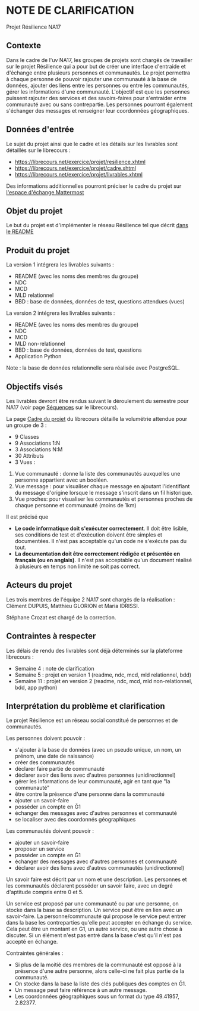 # NOTE DE CLARIFICATION
Projet Résilience NA17

## Contexte
Dans le cadre de l'uv NA17, les groupes de projets sont chargés de travailler sur le projet Résilience qui a pour but de créer une interface d'entraide et d'échange entre plusieurs personnes et communautés. Le projet permettra à chaque personne de pouvoir rajouter une communauté à la base de données, ajouter des liens entre les personnes ou entre les communautés, gérer les informations d'une communauté. L'objectif est que les personnes puissent rajouter des services et des savoirs-faires pour s'entraider entre communauté avec ou sans contrepartie. Les personnes pourront également s'échanger des messages et renseigner leur coordonnées géographiques.  

## Données d'entrée
Le sujet du projet ainsi que le cadre et les détails sur les livrables sont détaillés sur le librecours :
* https://librecours.net/exercice/projet/resilience.xhtml
* https://librecours.net/exercice/projet/cadre.xhtml
* https://librecours.net/exercice/projet/livrables.xhtml

Des informations additionnelles pourront préciser le cadre du projet sur [l'espace d'échange Mattermost](https://team.picasoft.net/nx1718-20p/channels/na17)

## Objet du projet
Le but du projet est d'implémenter le réseau Résilience tel que décrit [dans le README](/README.md)

## Produit du projet
La version 1 intégrera les livrables suivants :
* README (avec les noms des membres du groupe)
* NDC
* MCD
* MLD relationnel
* BBD : base de données, données de test, questions attendues (vues)

La version 2 intégrera les livrables suivants :
* README (avec les noms des membres du groupe)
* NDC
* MCD
* MLD non-relationnel
* BBD : base de données, données de test, questions
* Application Python

Note : la base de données relationnelle sera réalisée avec PostgreSQL.

## Objectifs visés
Les livrables devront être rendus suivant le déroulement du semestre pour NA17 (voir page [Séquences](https://librecours.net/parcours/na17/sequences.html) sur le librecours).

La page [Cadre du projet](https://librecours.net/exercice/projet/cadre.xhtml) du librecours détaille la volumétrie attendue pour un groupe de 3 :
* 9 Classes
* 9 Associations 1:N 
* 3 Associations N:M
* 30 Attributs 
* 3 Vues : 
 1. Vue communauté : donne la liste des communautés auxquelles une personne appartient avec un booléen.
 2. Vue message : pour visualiser chaque message en ajoutant l'identifiant du message d'origine lorsque le message s'inscrit dans un fil historique.
 3. Vue proches: pour visualiser les communautés et personnes proches de chaque personne et communauté (moins de 1km)

Il est précisé que
* **Le code informatique doit s'exécuter correctement**. Il doit être lisible, ses conditions de test et d'exécution doivent être simples et documentées. Il n'est pas acceptable qu'un code ne s'exécute pas du tout.
* **La documentation doit être correctement rédigée et présentée en français (ou en anglais)**. Il n'est pas acceptable qu'un document réalisé à plusieurs en temps non limité ne soit pas correct.


## Acteurs du projet
Les trois membres de l'équipe 2 NA17 sont chargés de la réalisation : Clément DUPUIS, Matthieu GLORION et Maria IDRISSI.

Stéphane Crozat est chargé de la correction.

## Contraintes à respecter
Les délais de rendu des livrables sont déjà déterminés sur la plateforme librecours : 
* Semaine 4 : note de clarification
* Semaine 5 : projet en version 1 (readme, ndc, mcd, mld relationnel, bdd)
* Semaine 11 : projet en version 2 (readme, ndc, mcd, mld non-relationnel, bdd, app python)

## Interprétation du problème et clarification

Le projet Résilience est un réseau social constitué de personnes et de communautés.

Les personnes doivent pouvoir :
* s'ajouter à la base de données (avec un pseudo unique, un nom, un prénom, une date de naissance)
* créer des communautés
* déclarer faire partie de communauté
* déclarer avoir des liens avec d'autres personnes (unidirectionnel)
* gérer les informations de leur communauté, agir en tant que "la communauté"
* être contre la présence d'une personne dans la communauté
* ajouter un savoir-faire
* posséder un compte en Ğ1
* échanger des messages avec d'autres personnes et communauté
* se localiser avec des coordonnés géographiques

Les communautés doivent pouvoir :
* ajouter un savoir-faire 
* proposer un service
* posséder un compte en Ğ1
* échanger des messages avec d'autres personnes et communauté
* déclarer avoir des liens avec d'autres communautés (unidirectionnel)

Un savoir faire est décrit par un nom et une description.
Les personnes et les communautés déclarent posséder un savoir faire, avec un degré d'aptitude compris entre 0 et 5.

Un service est proposé par une communauté ou par une personne, on stocke dans la base sa description.
Un service peut être en lien avec un savoir-faire.
La personne/communauté qui propose le service peut entrer dans la base les contreparties qu'elle peut accepter en échange du service.
Cela peut être un montant en G1, un autre service, ou une autre chose à discuter.
Si un élément n'est pas entré dans la base c'est qu'il n'est pas accepté en échange.


Contraintes générales :
* Si plus de la moitié des membres de la communauté est opposé à la présence d'une autre personne, alors celle-ci ne fait plus partie de la communauté.
* On stocke dans la base la liste des clés publiques des comptes en Ğ1.
* Un message peut faire référence à un autre message.
* Les coordonnées géographiques sous un format du type 49.41957, 2.82377.